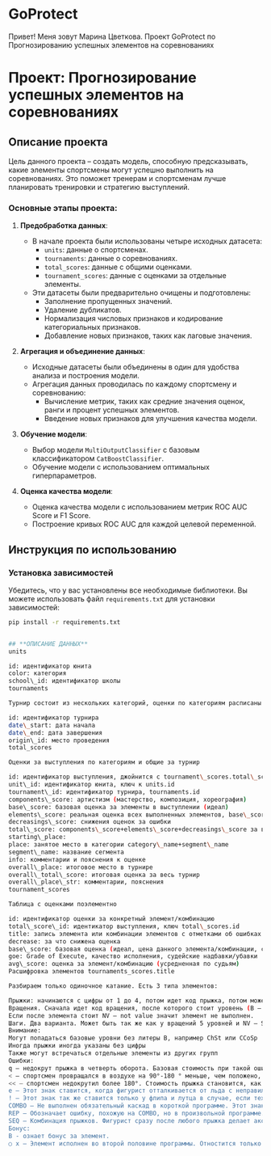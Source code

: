 # GoProtect

Привет! Меня зовут Марина Цветкова. Проект GoProtect по Прогнозированию успешных элементов на соревнованиях

# Проект: Прогнозирование успешных элементов на соревнованиях

## Описание проекта

Цель данного проекта – создать модель, способную предсказывать, какие элементы спортсмены могут успешно выполнить на соревнованиях. Это поможет тренерам и спортсменам лучше планировать тренировки и стратегию выступлений.

### Основные этапы проекта:

1. **Предобработка данных**:
   - В начале проекта были использованы четыре исходных датасета:
     - `units`: данные о спортсменах.
     - `tournaments`: данные о соревнованиях.
     - `total_scores`: данные с общими оценками.
     - `tournament_scores`: данные с оценками за отдельные элементы.
   - Эти датасеты были предварительно очищены и подготовлены:
     - Заполнение пропущенных значений.
     - Удаление дубликатов.
     - Нормализация числовых признаков и кодирование категориальных признаков.
     - Добавление новых признаков, таких как лаговые значения.

2. **Агрегация и объединение данных**:
   - Исходные датасеты были объединены в один для удобства анализа и построения модели.
   - Агрегация данных проводилась по каждому спортсмену и соревнованию:
     - Вычисление метрик, таких как средние значения оценок, ранги и процент успешных элементов.
     - Введение новых признаков для улучшения качества модели.

3. **Обучение модели**:
   - Выбор модели `MultiOutputClassifier` с базовым классификатором `CatBoostClassifier`.
   - Обучение модели с использованием оптимальных гиперпараметров.

4. **Оценка качества модели**:
   - Оценка качества модели с использованием метрик ROC AUC Score и F1 Score.
   - Построение кривых ROC AUC для каждой целевой переменной.


## Инструкция по использованию

### Установка зависимостей

Убедитесь, что у вас установлены все необходимые библиотеки. Вы можете использовать файл `requirements.txt` для установки зависимостей:

```bash
pip install -r requirements.txt


## **ОПИСАНИЕ ДАННЫХ**
units

id: идентификатор юнита
color: категория
school\_id: идентификатор школы
tournaments

Турнир состоит из нескольких категорий, оценки по категориям расписаны в total_scores

id: идентификатор турнира
date\_start: дата начала
date\_end: дата завершения
origin\_id: место проведения
total_scores

Оценки за выступления по категориям и общие за турнир

id: идентификатор выступления, джойнится с tournament\_scores.total\_score\_id
unit\_id: идентификатор юнита, ключ к units.id
tournament\_id: идентификатор турнира, tournaments.id
components\_score: артистизм (мастерство, композиция, хореография)
base\_score: базовая оценка за элементы в выступлении (идеал)
elements\_score: реальная оценка всех выполненных элементов, base\_score+goe
decreasings\_score: снижения оценок за ошибки
total\_score: components\_score+elements\_score+decreasings\_score за выступление
starting\_place:
place: занятое место в категории category\_name+segment\_name
segment\_name: название сегмента
info: комментарии и пояснения к оценке
overall\_place: итоговое место в турнире
overall\_total\_score: итоговая оценка за весь турнир
overall\_place\_str: комментарии, пояснения
tournament_scores

Таблица с оценками поэлементно

id: идентификатор оценки за конкретный элемент/комбинацию
total\_score\_id: идентикатор выступления, ключ total\_scores.id
title: запись элемента или комбинации элементов с отметками об ошибках
decrease: за что снижена оценка
base\_score: базовая оценка (идеал, цена данного элемента/комбинации, сложность)
goe: Grade of Execute, качество исполнения, судейские надбавки/убавки
avg\_score: оценка за элемент/комбинацию (усредненная по судьям)
Расшифровка элементов tournaments_scores.title

Разбираем только одиночное катание. Есть 3 типа элементов:

Прыжки: начинаются с цифры от 1 до 4, потом идет код прыжка, потом может стоять один из специальных кодов
Вращения. Сначала идет код вращения, после которого стоит уровень (B – базовый, 1, 2, 3,
Если после элемента стоит NV – not value значит элемент не выполнен.
Шаги. Два варианта. Может быть так же как у вращений 5 уровней и NV – StSqB, StSq1 и тд.
Внимание:
Могут попадаться базовые уровни без литеры В, например ChSt или CCoSp
Иногда прыжки иногда указаны без цифры
Также могут встречаться отдельные элементы из других групп
Ошибки:
q – недокрут прыжка в четверть оборота. Базовая стоимость при такой ошибке остается неизменной, но судьи обязательно снизят за это GOE
< – спортсмен провращался в воздухе на 90°-180 ° меньше, чем положено, "недокрутил". Стоимость прыжка за такую ошибку не сильно, но снижают.
<< – спортсмен недокрутил более 180°. Стоимость прыжка становится, как если бы прыгнул на один оборот меньше
e – Этот знак ставится, когда фигурист отталкивается от льда с неправильного ребра. Правильные ребра: на лутце – наружное, на флипе – внутреннее. На базовую стоимость влияет ровно на то же количество баллов, что и <
! – Этот знак так же ставится только у флипа и лутца в случае, если технический специалист посчитал, что отрыв происходит с "нечеткого ребра". На базовую стоимость прыжка эта ошибка не влияет, но судьи обязательно её учтут при выставлении GOE
COMBO – Не выполнен обязательный каскад в короткой программе. Этот знак после прыжка, например: 3Lz+COMBO, говорит о том, что спортсмен должен был исполнить каскад прыжков, но, по какой-то причине (чаще всего падение), не смог. На оценку не влияет, но оставляет плохое впечатление у судейской бригады.
REP – Обозначает ошибку, похожую на COMBO, но в произвольной программе. По правилам, в произвольной программе фигурного катания один и тот же прыжок второй раз можно исполнить только в составе каскада или комбинации. Если по каким то причинам спортсмен оба раза прыгнул прыжок сольно, то ко второй попытке добавляют этот знак и базовую стоимость уменьшают на 30%.
SEQ – Комбинация прыжков. Фигурист сразу после любого прыжка делает аксель. В этом случае SEQ означает, что была исполнена комбинация прыжков. Раньше базовая стоимость прыжков, исполненных в комбинации, умножалась на коэффицент 0.8, с сезона 2022 стоимость комбинации приравнивается к каскаду
Бонус:
B - ознает бонус за элемент.
○ x – Элемент исполнен во второй половине программы. Отностится только к прыжкам! Если прыжок сделан во второй половине программы, его базовая стоимость умножается на коэффициент 1.1. Недавно введено ограничение – только три последних прыжка получат бонус. Ввели это ограничение, потому что многие спортсмены переносили все свои прыжки во вторую часть.

